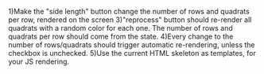 1)Make the "side length" button change the number of rows and quadrats per row, rendered on the screen
3)"reprocess" button should re-render all quadrats with a random color for each one. The number of rows and quadrats per row should come from the state.
4)Every change to the number of rows/quadrats should trigger automatic re-rendering, unless the checkbox is unchecked.
5)Use the current HTML skeleton as templates, for your JS rendering.